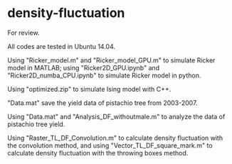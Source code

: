 # density-fluctuation
For review.

All codes are tested in Ubuntu 14.04.

Using "Ricker_model.m" and "Ricker_model_GPU.m" to simulate Ricker model in MATLAB; using "Ricker2D_GPU.ipynb" and "Ricker2D_numba_CPU.ipynb" to simulate Ricker model in python.

Using "optimized.zip" to simulate Ising model with C++.

"Data.mat" save the yield data of pistachio tree from 2003-2007.

Using "Data.mat" and "Analysis_DF_withoutmale.m" to analyze the data of pistachio tree yield.

Using "Raster_TL_DF_Convolution.m" to calculate density fluctuation with the convolution method, and using "Vector_TL_DF_square_mark.m" to calculate density fluctuation with the throwing boxes method.
